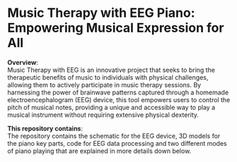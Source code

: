 # Music Therapy with EEG Piano: Empowering Musical Expression for All

**Overview**:<br/>
Music Therapy with EEG is an innovative project that seeks to bring the therapeutic benefits of music to individuals with physical challenges, allowing them to actively participate in music therapy sessions. By harnessing the power of brainwave patterns captured through a homemade electroencephalogram (EEG) device, this tool empowers users to control the pitch of musical notes, providing a unique and accessible way to play a musical instrument without requiring extensive physical dexterity.

**This repository contains**:<br/>
The repository contains the schematic for the EEG device, 3D models for the piano key parts, code for EEG data processing and two different modes of piano playing that are explained in more details down below.

